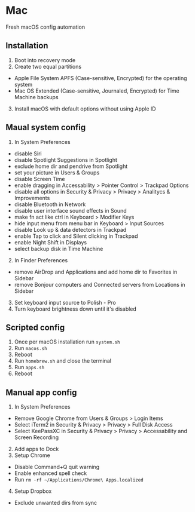 # Mac

Fresh macOS config automation

## Installation

1. Boot into recovery mode
2. Create two equal partitions
  - Apple File System APFS (Case-sensitive, Encrypted) for the operating system
  - Mac OS Extended (Case-sensitive, Journaled, Encrypted) for Time Machine backups
3. Install macOS with default options without using Apple ID

## Maual system config

1. In System Preferences
  - disable Siri
  - disable Spotlight Suggestions in Spotlight
  - exclude home dir and pendrive from Spotlight
  - set your picture in Users & Groups
  - disable Screen Time
  - enable dragging in Accessability > Pointer Control > Trackpad Options
  - disable all options in Security & Privacy > Privacy > Analitycs & Improvements
  - disable Bluetooth in Network
  - disable user interface sound effects in Sound
  - make fn act like ctrl in Keyboard > Modifier Keys
  - hide input menu from menu bar in Keyboard > Input Sources
  - disable Look up & data detectors in Trackpad
  - enable Tap to click and Silent clicking in Trackpad
  - enable Night Shift in Displays
  - select backup disk in Time Machine
2. In Finder Preferences
  - remove AirDrop and Applications and add home dir to Favorites in Sidebar
  - remove Bonjour computers and Connected servers from Locations in Sidebar
3. Set keyboard input source to Polish - Pro
4. Turn keyboard brightness down until it's disabled

## Scripted config

1. Once per macOS installation run `system.sh`
2. Run `macos.sh`
3. Reboot
4. Run `homebrew.sh` and close the terminal
5. Run `apps.sh`
6. Reboot

## Manual app config

1. In System Preferences
  - Remove Google Chrome from Users & Groups > Login Items
  - Select iTerm2 in Security & Privacy > Privacy > Full Disk Access
  - Select KeePassXC in Security & Privacy > Privacy > Accessability and Screen Recording
2. Add apps to Dock
3. Setup Chrome
  - Disable Command+Q quit warning
  - Enable enhanced spell check
  - Run `rm -rf ~/Applications/Chrome\ Apps.localized`
4. Setup Dropbox
  - Exclude unwanted dirs from sync


